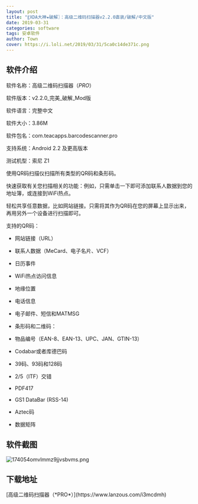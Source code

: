 ```yaml
---
layout: post
title: "〖XDA大神★破解〗：高级二维码扫描器v2.2.0直装/破解/中文版"
date: 2019-03-31
categories: software
tags: 安卓软件
author: Town
cover: https://i.loli.net/2019/03/31/5ca0c14de371c.png
---
```


## 软件介绍

软件名称：高级二维码扫描器（*PRO*）

软件版本：v2.2.0_完美_破解_Mod版

软件语言：完整中文

软件大小：3.86M

软件包名：com.teacapps.barcodescanner.pro

支持系统：Android 2.2 及更高版本

测试机型：索尼 Z1 

使用QR码扫描仪扫描所有类型的QR码和条形码。 

快速获取有关您扫描相关的功能：例如，只需单击一下即可添加联系人数据到您的地址簿，或连接到WiFi热点。

 轻松共享任意数据，比如网站链接。只需将其作为QR码在您的屏幕上显示出来，再用另外一个设备进行扫描即可。

支持的QR码：

* 网站链接（URL）

* 联系人数据（MeCard、电子名片、VCF）

* 日历事件

* WiFi热点访问信息

* 地缘位置

* 电话信息

* 电子邮件、短信和MATMSG

* 条形码和二维码：

* 物品编号（EAN-8、EAN-13、UPC、JAN、GTIN-13）

* Codabar或者库德巴码

* 39码、93码和128码

* 2/5（ITF）交错

* PDF417

* GS1 DataBar (RSS-14)

* Aztec码

* 数据矩阵

## 软件截图

![174054omvlmmz9jjvsbvms.png](https://i.loli.net/2019/03/31/5ca0c14de371c.png)



## 下载地址

<span id="psd">
[高级二维码扫描器（*PRO*）](https://www.lanzous.com/i3mcdmh)  
</span>

